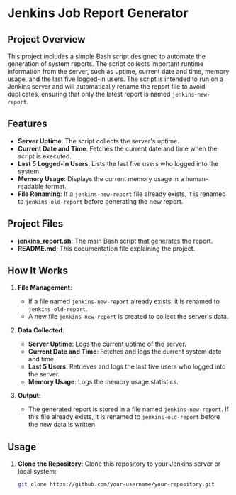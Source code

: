 # Jenkins Job Report Generator

## Project Overview

This project includes a simple Bash script designed to automate the generation of system reports. The script collects important runtime information from the server, such as uptime, current date and time, memory usage, and the last five logged-in users. The script is intended to run on a Jenkins server and will automatically rename the report file to avoid duplicates, ensuring that only the latest report is named `jenkins-new-report`.

## Features

- **Server Uptime**: The script collects the server's uptime.
- **Current Date and Time**: Fetches the current date and time when the script is executed.
- **Last 5 Logged-In Users**: Lists the last five users who logged into the system.
- **Memory Usage**: Displays the current memory usage in a human-readable format.
- **File Renaming**: If a `jenkins-new-report` file already exists, it is renamed to `jenkins-old-report` before generating the new report.

## Project Files

- **jenkins_report.sh**: The main Bash script that generates the report.
- **README.md**: This documentation file explaining the project.

## How It Works

1. **File Management**: 
   - If a file named `jenkins-new-report` already exists, it is renamed to `jenkins-old-report`.
   - A new file `jenkins-new-report` is created to collect the server's data.

2. **Data Collected**:
   - **Server Uptime**: Logs the current uptime of the server.
   - **Current Date and Time**: Fetches and logs the current system date and time.
   - **Last 5 Users**: Retrieves and logs the last five users who logged into the server.
   - **Memory Usage**: Logs the memory usage statistics.

3. **Output**:
   - The generated report is stored in a file named `jenkins-new-report`. If this file already exists, it is renamed to `jenkins-old-report` before the new data is written.

## Usage

1. **Clone the Repository**:
   Clone this repository to your Jenkins server or local system:
   ```bash
   git clone https://github.com/your-username/your-repository.git

